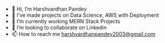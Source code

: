 - 👋 Hi, I’m Harshvardhan Pandey
- 👀 I've made projects on Data Science, AWS with Deployment 
- 🌱 I’m currently working MERN Stack Projects
- 💞️ I’m looking to collaborate on Linkedin
- 📫 How to reach me harshvardhanpandey2003@gmail.com

<!---
HarshvardhanPandey2003/HarshvardhanPandey2003 is a ✨ special ✨ repository because its `README.md` (this file) appears on your GitHub profile.
You can click the Preview link to take a look at your changes.
--->
